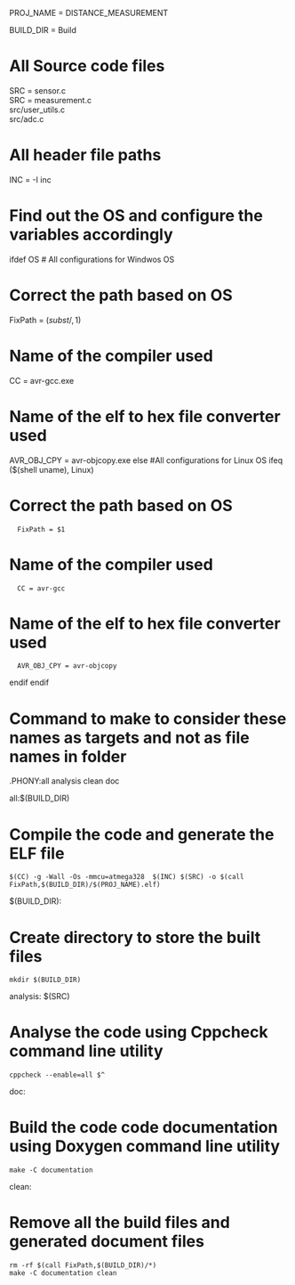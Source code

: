 PROJ_NAME = DISTANCE_MEASUREMENT

BUILD_DIR = Build

# All Source code files
SRC = sensor.c\
SRC = measurement.c\
src/user_utils.c\
src/adc.c

# All header file paths
INC = -I inc

# Find out the OS and configure the variables accordingly
ifdef OS	# All configurations for Windwos OS
# Correct the path based on OS
   FixPath = $(subst /,\,$1)
# Name of the compiler used
   CC = avr-gcc.exe
# Name of the elf to hex file converter used
   AVR_OBJ_CPY = avr-objcopy.exe
else #All configurations for Linux OS
   ifeq ($(shell uname), Linux)
# Correct the path based on OS
      FixPath = $1				
# Name of the compiler used
	  CC = avr-gcc
# Name of the elf to hex file converter used
	  AVR_OBJ_CPY = avr-objcopy 
   endif
endif

# Command to make to consider these names as targets and not as file names in folder
.PHONY:all analysis clean doc

all:$(BUILD_DIR)
# Compile the code and generate the ELF file
	$(CC) -g -Wall -Os -mmcu=atmega328  $(INC) $(SRC) -o $(call FixPath,$(BUILD_DIR)/$(PROJ_NAME).elf)

$(BUILD_DIR):
# Create directory to store the built files
	mkdir $(BUILD_DIR)

analysis: $(SRC)
# Analyse the code using Cppcheck command line utility
	cppcheck --enable=all $^

doc:
# Build the code code documentation using Doxygen command line utility
	make -C documentation

clean:
# Remove all the build files and generated document files
	rm -rf $(call FixPath,$(BUILD_DIR)/*)
	make -C documentation clean
